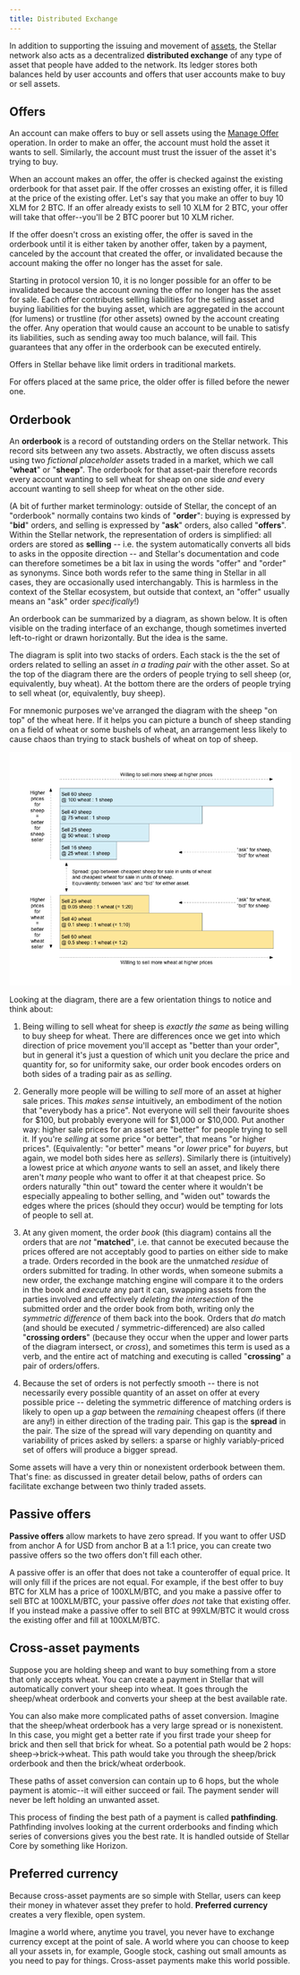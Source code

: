 ```yaml
---
title: Distributed Exchange
---
```



In addition to supporting the issuing and movement of [assets](./assets.md), the Stellar network also acts as a decentralized **distributed exchange** of any type of asset that people have added to the network. Its ledger stores both balances held by user accounts and offers that user accounts make to buy or sell assets.

## Offers
An account can make offers to buy or sell assets using the [Manage Offer](./list-of-operations.md#manage-offer) operation. In order to make an offer, the account must hold the asset it wants to sell. Similarly, the account must trust the issuer of the asset it's trying to buy.

When an account makes an offer, the offer is checked against the existing orderbook for that asset pair. If the offer crosses an existing offer, it is filled at the price of the existing offer. Let's say that you make an offer to buy 10 XLM for 2 BTC. If an offer already exists to sell 10 XLM for 2 BTC, your offer will take that offer--you'll be 2 BTC poorer but 10 XLM richer.

If the offer doesn't cross an existing offer, the offer is saved in the orderbook until it is either taken by another offer, taken by a payment, canceled by the account that created the offer, or invalidated because the account making the offer no longer has the asset for sale.

Starting in protocol version 10, it is no longer possible for an offer to be invalidated because the account owning the offer no longer has the asset for sale. Each offer contributes selling liabilities for the selling asset and buying liabilities for the buying asset, which are aggregated in the account (for lumens) or trustline (for other assets) owned by the account creating the offer. Any operation that would cause an account to be unable to satisfy its liabilities, such as sending away too much balance, will fail. This guarantees that any offer in the orderbook can be executed entirely.

Offers in Stellar behave like limit orders in traditional markets. 

For offers placed at the same price, the older offer is filled before the newer one.  

## Orderbook
An **orderbook** is a record of outstanding orders on the Stellar network. This record sits between any two assets. Abstractly, we often discuss assets using two _fictional placeholder_ assets traded in a market, which we call "**wheat**" or "**sheep**". The orderbook for that asset-pair therefore records every account wanting to sell wheat for sheap on one side _and_ every account wanting to sell sheep for wheat on the other side.

(A bit of further market terminology: outside of Stellar, the concept of an "orderbook" normally contains two kinds of "**order**": buying is expressed by "**bid**" orders, and selling is expressed by "**ask**" orders, also called "**offers**". Within the Stellar network, the representation of orders is simplified: all orders are stored as **selling** -- i.e. the system automatically converts all bids to asks in the opposite direction -- and Stellar's documentation and code can therefore sometimes be a bit lax in using the words "offer" and "order" as synonyms. Since both words refer to the same thing in Stellar in all cases, they are occasionally used interchangably. This is harmless in the context of the Stellar ecosystem, but outside that context, an "offer" usually means an "ask" order _specifically_!)


An orderbook can be summarized by a diagram, as shown below. It is often visible on the trading interface of an exchange, though sometimes inverted left-to-right or drawn horizontally. But the idea is the same.

The diagram is split into two stacks of orders. Each stack is the the set of orders related to selling an asset _in a trading pair_ with the other asset. So at the top of the diagram there are the orders of people trying to sell sheep (or, equivalently, buy wheat). At the bottom there are the orders of people trying to sell wheat (or, equivalently, buy sheep).

For mnemonic purposes we've arranged the diagram with the sheep "on top" of the wheat here. If it helps you can picture a bunch of sheep standing on a field of wheat or some bushels of wheat, an arrangement less likely to cause chaos than trying to stack bushels of wheat on top of sheep.

![diagram of orderbook](assets/orderbook.png) 


Looking at the diagram, there are a few orientation things to notice and think about:

  1. Being willing to sell wheat for sheep is _exactly the same_ as being willing to buy sheep for wheat. There are differences once we get into which direction of price movement you'll accept as "better than your order", but in general it's just a question of which unit you declare the price and quantity for, so for uniformity sake, our order book encodes orders on both sides of a trading pair as as _selling_.

  2. Generally more people will be willing to _sell_ more of an asset at higher sale prices. This _makes sense_ intuitively, an embodiment of the notion that "everybody has a price". Not everyone will sell their favourite shoes for $100, but probably everyone will for $1,000 or $10,000. Put another way: higher sale prices for an asset are "better" for people trying to sell it. If you're _selling_ at some price "or better", that means "or higher prices". (Equivalently: "or better" means "or _lower_ price" for _buyers_, but again, we model both sides here as _sellers_). Similarly there is (intuitively) a lowest price at which _anyone_ wants to sell an asset, and likely there aren't _many_ people who want to offer it at that cheapest price. So orders naturally "thin out" toward the center where it wouldn't be especially appealing to bother selling, and "widen out" towards the edges where the prices (should they occur) would be tempting for lots of people to sell at.

  3. At any given moment, the order _book_ (this diagram) contains all the orders that are _not_ "**matched**", i.e. that cannot be executed because the prices offered are not acceptably good to parties on either side to make a trade. Orders recorded in the book are the unmatched _residue_ of orders submitted for trading. In other words, when someone submits a new order, the exchange matching engine will compare it to the orders in the book and _execute_ any part it can, swapping assets from the parties involved and effectively _deleting the intersection_ of the submitted order and the order book from both, writing only the _symmetric difference_ of them back into the book. Orders that _do_ match (and should be executed / symmetric-differenced) are also called "**crossing orders**" (because they occur when the upper and lower parts of the diagram intersect, or _cross_), and sometimes this term is used as a verb, and the entire act of matching and executing is called "**crossing**" a pair of orders/offers.

  4. Because the set of orders is not perfectly smooth -- there is not necessarily every possible quantity of an asset on offer at every possible price -- deleting the symmetric difference of matching orders is likely to open up a _gap_ between the _remaining_ cheapest offers (if there are any!) in either direction of the trading pair. This gap is the **spread** in the pair. The size of the spread will vary depending on quantity and variability of prices asked by sellers: a sparse or highly variably-priced set of offers will produce a bigger spread.


Some assets will have a very thin or nonexistent orderbook between them. That's fine: as discussed in greater detail below, paths of orders can facilitate exchange between two thinly traded assets.


## Passive offers
**Passive offers** allow markets to have zero spread. If you want to offer USD from anchor A for USD from anchor B at a 1:1 price, you can create two passive offers so the two offers don't fill each other.

A passive offer is an offer that does not take a counteroffer of equal price. It will only fill if the prices are not equal. For example, if the best offer to buy BTC for XLM has a price of 100XLM/BTC, and you make a passive offer to sell BTC at 100XLM/BTC, your passive offer *does not* take that existing offer. If you instead make a passive offer to sell BTC at 99XLM/BTC it would cross the existing offer and fill at 100XLM/BTC.


## Cross-asset payments
Suppose you are holding sheep and want to buy something from a store that only accepts wheat. You can create a payment in Stellar that will automatically convert your sheep into wheat. It goes through the sheep/wheat orderbook and converts your sheep at the best available rate.

You can also make more complicated paths of asset conversion. Imagine that the sheep/wheat orderbook has a very large spread or is nonexistent. In this case, you might get a better rate if you first trade your sheep for brick and then sell that brick for wheat. So a potential path would be 2 hops: sheep->brick->wheat. This path would take you through the sheep/brick orderbook and then the brick/wheat orderbook.

These paths of asset conversion can contain up to 6 hops, but the whole payment is atomic--it will either succeed or fail. The payment sender will never be left holding an unwanted asset.

This process of finding the best path of a payment is called **pathfinding**. Pathfinding involves looking at the current orderbooks and finding which series of conversions gives you the best rate. It is handled outside of Stellar Core by something like Horizon.


## Preferred currency
Because cross-asset payments are so simple with Stellar, users can keep their money in whatever asset they prefer to hold. **Preferred currency** creates a very flexible, open system. 

Imagine a world where, anytime you travel, you never have to exchange currency except at the point of sale. A world where you can choose to keep all your assets in, for example, Google stock, cashing out small amounts as you need to pay for things. Cross-asset payments make this world possible.

